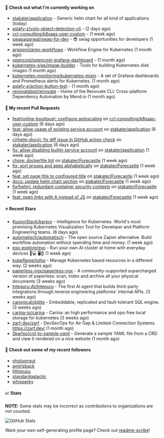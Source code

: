 #### 👷 Check out what I'm currently working on

- [stakater/application](https://github.com/stakater/application) - Generic helm chart for all kind of applications (today)
- [aslafy-z/yolo-object-detection-cli](https://github.com/aslafy-z/yolo-object-detection-cli) -  (2 days ago)
- [ccl-consulting/k8saas-user-custom](https://github.com/ccl-consulting/k8saas-user-custom) -  (1 week ago)
- [swapagarwal/swag-for-dev](https://github.com/swapagarwal/swag-for-dev) - 😎 swag opportunities for developers (1 week ago)
- [argoproj/argo-workflows](https://github.com/argoproj/argo-workflows) - Workflow Engine for Kubernetes (1 month ago)
- [opencost/opencost-grafana-dashboard](https://github.com/opencost/opencost-grafana-dashboard) -  (1 month ago)
- [kubernetes-sigs/image-builder](https://github.com/kubernetes-sigs/image-builder) - Tools for building Kubernetes disk images (1 month ago)
- [kubernetes-monitoring/kubernetes-mixin](https://github.com/kubernetes-monitoring/kubernetes-mixin) -  A set of Grafana dashboards and Prometheus alerts for Kubernetes. (1 month ago)
- [aslafy-z/action-button-test](https://github.com/aslafy-z/action-button-test) -  (1 month ago)
- [renovatebot/renovate](https://github.com/renovatebot/renovate) - Home of the Renovate CLI: Cross-platform Dependency Automation by Mend.io (1 month ago)



#### 🔨 My recent Pull Requests

- [feat(online-boutique): configure autoscaling](https://github.com/ccl-consulting/k8saas-user-custom/pull/9) on [ccl-consulting/k8saas-user-custom](https://github.com/ccl-consulting/k8saas-user-custom) (6 days ago)
- [feat: allow usage of existing service account](https://github.com/stakater/application/pull/363) on [stakater/application](https://github.com/stakater/application) (6 days ago)
- [ci(helm-docs): fix diff issue in GitHub action check](https://github.com/stakater/application/pull/362) on [stakater/application](https://github.com/stakater/application) (6 days ago)
- [fix: allow disabling builtin service account](https://github.com/stakater/application/pull/361) on [stakater/application](https://github.com/stakater/application) (1 week ago)
- [chore: dockerfile lint](https://github.com/stakater/Forecastle/pull/462) on [stakater/Forecastle](https://github.com/stakater/Forecastle) (1 week ago)
- [fix: sort groups and apps alphabetically](https://github.com/stakater/Forecastle/pull/461) on [stakater/Forecastle](https://github.com/stakater/Forecastle) (1 week ago)
- [feat: set page title to configured title](https://github.com/stakater/Forecastle/pull/460) on [stakater/Forecastle](https://github.com/stakater/Forecastle) (1 week ago)
- [docs: update helm chart section](https://github.com/stakater/Forecastle/pull/459) on [stakater/Forecastle](https://github.com/stakater/Forecastle) (1 week ago)
- [fix(helm): redundant container security contexts](https://github.com/stakater/Forecastle/pull/458) on [stakater/Forecastle](https://github.com/stakater/Forecastle) (1 week ago)
- [feat: open links with A instead of JS](https://github.com/stakater/Forecastle/pull/457) on [stakater/Forecastle](https://github.com/stakater/Forecastle) (1 week ago)

#### ⭐ Recent Stars

- [KusionStack/karpor](https://github.com/KusionStack/karpor) - Intelligence for Kubernetes. World&#39;s most promising Kubernetes Visualization Tool for Developer and Platform Engineering teams.  (6 days ago)
- [automatisch/automatisch](https://github.com/automatisch/automatisch) - The open source Zapier alternative. Build workflow automation without spending time and money. (1 week ago)
- [exo-explore/exo](https://github.com/exo-explore/exo) - Run your own AI cluster at home with everyday devices 📱💻 🖥️⌚ (1 week ago)
- [kubeflame/lutho](https://github.com/kubeflame/lutho) - Manage Kubernetes based resources in a different way. (2 weeks ago)
- [paperless-ngx/paperless-ngx](https://github.com/paperless-ngx/paperless-ngx) - A community-supported supercharged version of paperless: scan, index and archive all your physical documents (3 weeks ago)
- [Integuru-AI/Integuru](https://github.com/Integuru-AI/Integuru) - The first AI agent that builds third-party integrations through reverse engineering platforms&#39; internal APIs. (3 weeks ago)
- [canonical/dqlite](https://github.com/canonical/dqlite) - Embeddable, replicated and fault-tolerant SQL engine. (3 weeks ago)
- [carina-io/carina](https://github.com/carina-io/carina) - Carina: an high performance and ops-free local storage for kubernetes (3 weeks ago)
- [zarf-dev/zarf](https://github.com/zarf-dev/zarf) - DevSecOps for Air Gap &amp; Limited-Connection Systems. https://zarf.dev/ (1 month ago)
- [Skarlso/crd-to-sample-yaml](https://github.com/Skarlso/crd-to-sample-yaml) - Generate a sample YAML file from a CRD and view it rendered on a nice website (1 month ago)

#### 👯 Check out some of my recent followers

- [nholuongut](https://github.com/nholuongut)
- [amirisback](https://github.com/amirisback)
- [littlezuzu](https://github.com/littlezuzu)
- [standardgalactic](https://github.com/standardgalactic)
- [whisperky](https://github.com/whisperky)

#### 📈 Stats

**NOTE:** Some stats may be incorrect as contributions to organizations
are not counted.

![GitHub Stats](https://github-readme-stats.vercel.app/api?username=aslafy-z&count_private=false&theme=tokyonight&show_icons=true)

Want your own self-generating profile page? Check out [readme-scribe](https://github.com/muesli/readme-scribe)!
